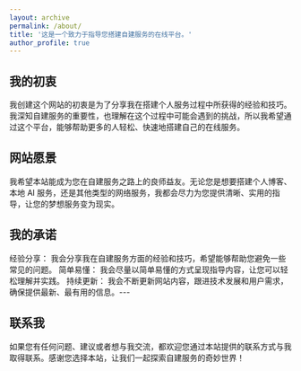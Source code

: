 ```yaml
---
layout: archive
permalink: /about/
title: '这是一个致力于指导您搭建自建服务的在线平台。'
author_profile: true
---
```


## 我的初衷

我创建这个网站的初衷是为了分享我在搭建个人服务过程中所获得的经验和技巧。我深知自建服务的重要性，也理解在这个过程中可能会遇到的挑战，所以我希望通过这个平台，能够帮助更多的人轻松、快速地搭建自己的在线服务。

## 网站愿景

我希望本站能成为您在自建服务之路上的良师益友。无论您是想要搭建个人博客、本地 AI 服务，还是其他类型的网络服务，我都会尽力为您提供清晰、实用的指导，让您的梦想服务变为现实。

## 我的承诺

经验分享： 我会分享我在自建服务方面的经验和技巧，希望能够帮助您避免一些常见的问题。
简单易懂： 我会尽量以简单易懂的方式呈现指导内容，让您可以轻松理解并实践。
持续更新： 我会不断更新网站内容，跟进技术发展和用户需求，确保提供最新、最有用的信息。---

## 联系我

如果您有任何问题、建议或者想与我交流，都欢迎您通过本站提供的联系方式与我取得联系。感谢您选择本站，让我们一起探索自建服务的奇妙世界！
